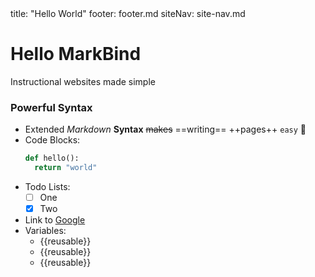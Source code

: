 <frontmatter>
  title: "Hello World"
  footer: footer.md
  siteNav: site-nav.md
</frontmatter>

<include src="./_markbind/common/header.md" />

# Hello MarkBind
Instructional websites made simple

### Powerful Syntax
- Extended *Markdown* **Syntax** ~~makes~~ ==writing== ++pages++ `easy` :100:
- Code Blocks:
  ```python
  def hello():
    return "world"
  ```
- Todo Lists:
  - [ ] One
  - [x] Two
- Link to [Google](https://google.com)
- Variables: 
  - {{reusable}}
  - {{reusable}}
  - {{reusable}}

